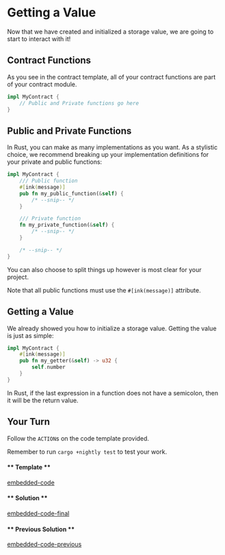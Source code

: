 Getting a Value
===

Now that we have created and initialized a storage value, we are going to start to interact with it!

## Contract Functions

As you see in the contract template, all of your contract functions are part of your contract module.

```rust
impl MyContract {
    // Public and Private functions go here
}
```

## Public and Private Functions

In Rust, you can make as many implementations as you want. As a stylistic choice, we recommend
breaking up your implementation definitions for your private and public functions:

```rust
impl MyContract {
    /// Public function
    #[ink(message)]
    pub fn my_public_function(&self) {
        /* --snip-- */
    }

    /// Private function
    fn my_private_function(&self) {
        /* --snip-- */
    }

    /* --snip-- */
}
```

You can also choose to split things up however is most clear for your project.

Note that all public functions must use the `#[ink(message)]` attribute.

## Getting a Value

We already showed you how to initialize a storage value. Getting the value is just as simple:

```rust
impl MyContract {
    #[ink(message)]
    pub fn my_getter(&self) -> u32 {
        self.number
    }
}
```

In Rust, if the last expression in a function does not have a semicolon, then it will be the return value.

## Your Turn

Follow the `ACTION`s on the code template provided.

Remember to run `cargo +nightly test` to test your work.

<!-- tabs:start -->

#### ** Template **

[embedded-code](./assets/1.3-template.rs ':include :type=code embed-template')

#### ** Solution **

[embedded-code-final](./assets/1.3-finished-code.rs ':include :type=code embed-final')

#### ** Previous Solution **

[embedded-code-previous](./assets/1.2-finished-code.rs ':include :type=code embed-previous')

<!-- tabs:end -->

